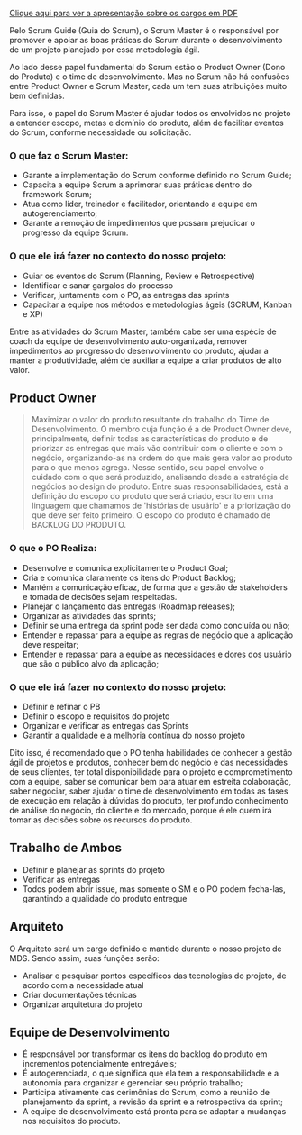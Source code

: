[Clique aqui para ver a apresentação sobre os cargos em PDF](https://github.com/unb-mds/2024-1-Squad-03/blob/main/docs/OrganizacaoEquipe/Apresenta%C3%A7%C3%A3o%20Fun%C3%A7%C3%B5es%20dos%20Cargos.pdf)

Pelo Scrum Guide (Guia do Scrum), o Scrum Master é o responsável por promover e apoiar as boas práticas  do Scrum durante o desenvolvimento de um projeto planejado por essa metodologia ágil.

Ao lado desse papel fundamental  do Scrum estão o Product Owner (Dono do Produto) e o time de desenvolvimento. Mas no Scrum não há confusões entre Product Owner e Scrum Master, cada um tem suas atribuições muito bem definidas.

Para isso,  o papel do Scrum Master é ajudar todos os envolvidos no projeto a entender escopo, metas e domínio do produto, além de facilitar eventos do Scrum, conforme necessidade ou solicitação.

### O que faz o Scrum Master:

- Garante a implementação do Scrum conforme definido no Scrum Guide;
- Capacita a equipe Scrum a aprimorar suas práticas dentro do framework Scrum;
- Atua como líder, treinador e facilitador, orientando a equipe em autogerenciamento;
- Garante a remoção de impedimentos que possam prejudicar o progresso da equipe Scrum.

### O que ele irá fazer no contexto do nosso projeto:

- Guiar os eventos do Scrum (Planning, Review e Retrospective)
- Identificar e sanar gargalos do processo
- Verificar, juntamente com o PO, as entregas das sprints
- Capacitar a equipe nos métodos e metodologias ágeis (SCRUM, Kanban e XP)

Entre as atividades do Scrum Master, também cabe ser uma espécie de coach da equipe de desenvolvimento auto-organizada, remover impedimentos ao progresso do desenvolvimento do produto, ajudar a manter a produtividade, além de auxiliar a equipe a criar produtos de alto valor.

## Product Owner

> Maximizar o valor do produto resultante do trabalho do Time de Desenvolvimento.
O membro cuja função é a de Product Owner deve, principalmente, definir todas as características do produto e de priorizar as entregas que mais vão contribuir com o cliente e com o negócio, organizando-as na ordem do que mais gera valor ao produto para o que menos agrega. Nesse sentido, seu papel envolve o cuidado com o que será produzido, analisando desde a estratégia de negócios ao design do produto. Entre suas responsabilidades, está a definição do escopo do produto que será criado, escrito em uma linguagem que chamamos de 'histórias de usuário' e a priorização do que deve ser feito primeiro. O escopo do produto é chamado de BACKLOG DO PRODUTO.

### O que o PO Realiza:

- Desenvolve e comunica explicitamente o Product Goal;
- Cria e comunica claramente os itens do Product Backlog;
- Mantém a comunicação eficaz, de forma que a gestão de stakeholders e tomada de decisões sejam respeitadas.
- Planejar o lançamento das entregas (Roadmap releases);
- Organizar as atividades das sprints;
- Definir se uma entrega da sprint pode ser dada como concluída ou não;
- Entender e repassar para a equipe as regras de negócio que a aplicação deve respeitar;
- Entender e repassar para a equipe as necessidades e dores dos usuário que são o público alvo da aplicação;

### O que ele irá fazer no contexto do nosso projeto:

- Definir e refinar o PB
- Definir o escopo e requisitos do projeto
- Organizar e verificar as entregas das Sprints
- Garantir a qualidade e a melhoria contínua do nosso projeto


Dito isso, é recomendado que o PO tenha habilidades de conhecer a gestão ágil de projetos e produtos, conhecer bem do negócio e das necessidades de seus clientes, ter total disponibilidade para o projeto e comprometimento com a equipe, saber se comunicar bem para atuar em estreita colaboração, saber negociar, saber ajudar o time de desenvolvimento em todas as fases de execução em relação à dúvidas do produto, ter profundo conhecimento de análise do negócio, do cliente e do mercado, porque é ele quem irá tomar as decisões sobre os recursos do produto.

## Trabalho de Ambos

- Definir e planejar as sprints do projeto
- Verificar as entregas
- Todos podem abrir issue, mas somente o SM e o PO podem fecha-las, garantindo a qualidade do produto entregue

## Arquiteto

O Arquiteto será um cargo definido e mantido durante o nosso projeto de MDS. Sendo assim, suas funções serão:

- Analisar e pesquisar pontos específicos das tecnologias do projeto, de acordo com a necessidade atual
- Criar documentações técnicas
- Organizar arquitetura do projeto

## Equipe de Desenvolvimento

- É responsável por transformar os itens do backlog do produto em incrementos potencialmente entregáveis;
- É autogerenciada, o que significa que ela tem a responsabilidade e a autonomia para organizar e gerenciar seu próprio trabalho;
- Participa ativamente das cerimônias do Scrum, como a reunião de planejamento da sprint, a revisão da sprint e a retrospectiva da sprint;
- A equipe de desenvolvimento está pronta para se adaptar a mudanças nos requisitos do produto.
